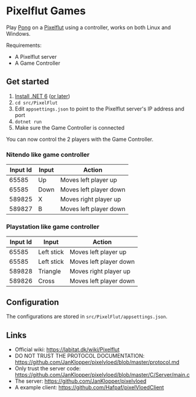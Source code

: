 # Pixelflut Games

Play [Pong](https://en.wikipedia.org/wiki/Pong) on a [Pixelflut](https://labitat.dk/wiki/Pixelflut) using a controller, works on both Linux and Windows.

Requirements:

- A Pixelflut server
- A Game Controller

## Get started

1. [Install .NET 6](https://dotnet.microsoft.com/en-us/download/dotnet/6.0) ([or later](https://dotnet.microsoft.com/en-us/download/dotnet))
2. `cd src/PixelFlut`
3. Edit `appsettings.json` to point to the Pixelflut server's IP address and port
4. `dotnet run`
5. Make sure the Game Controller is connected

You can now control the 2 players with the Game Controller.

### Nitendo like game controller

| Input Id | Input  | Action |
| - | - | - |
| 65585 | Up | Moves left player up |
| 65585 | Down | Moves left player down |
| 589825 | X | Moves right player up |
| 589827 | B | Moves left player down |

### Playstation like game controller

| Input Id | Input  | Action |
| - | - | - |
| 65585 | Left stick | Moves left player up |
| 65585 | Left stick | Moves left player down |
| 589828 | Triangle | Moves right player up |
| 589826 | Cross | Moves left player down |

## Configuration

The configurations are stored in `src/PixelFlut/appsettings.json`.

## Links
- Official wiki: https://labitat.dk/wiki/Pixelflut 
- DO NOT TRUST THE PROTOCOL DOCUMENTATION: https://github.com/JanKlopper/pixelvloed/blob/master/protocol.md
- Only trust the server code: https://github.com/JanKlopper/pixelvloed/blob/master/C/Server/main.c 
- The server: https://github.com/JanKlopper/pixelvloed
- A example client: https://github.com/Hafpaf/pixelVloedClient 



